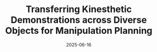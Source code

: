 ---
title: "Transferring Kinesthetic Demonstrations across Diverse Objects for Manipulation Planning"
collection: publications
permalink: /publication/Self_Evaluation_RAL_under_review_2024
# excerpt: 'This paper is about fixing template issue #693.'
status: accepted
date: 2025-06-16
venue: 'IEEE/RSJ International Conference on Intelligent Robots and Systems (IROS)'
paperurl: 'https://www.arxiv.org/pdf/2503.10904'
# citation: 'A. Patankar, N. Chakraborty. Synthesizing Grasps and Regrasps for Complex Manipulation Task. <i>IEEE International Conference on Robotics and Automation (ICRA)</i>, Atlanta, USA, 2025.'
---
